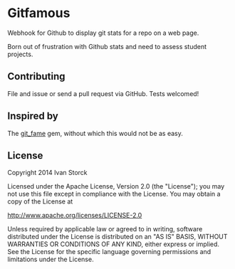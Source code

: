 # Gitfamous

Webhook for Github to display git stats for a repo on a web page.

Born out of frustration with Github stats and need to assess student projects.

## Contributing

File and issue or send a pull request via GitHub. Tests welcomed!

## Inspired by

The [git_fame](https://github.com/oleander/git-fame-rb) gem, without which this would not be as easy.

## License

Copyright 2014 Ivan Storck

   Licensed under the Apache License, Version 2.0 (the "License");
   you may not use this file except in compliance with the License.
   You may obtain a copy of the License at

   http://www.apache.org/licenses/LICENSE-2.0

   Unless required by applicable law or agreed to in writing, software
   distributed under the License is distributed on an "AS IS" BASIS,
   WITHOUT WARRANTIES OR CONDITIONS OF ANY KIND, either express or implied.
   See the License for the specific language governing permissions and
   limitations under the License.


